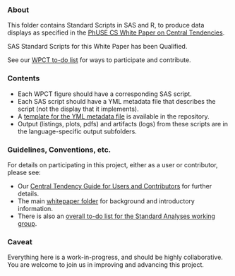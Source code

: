 ### About

This folder contains Standard Scripts in SAS and R, to produce data displays as specified in the [PhUSE CS White Paper on Central Tendencies](http://www.phuse.eu/publications.aspx).

SAS Standard Scripts for this White Paper has been Qualified.

See our [WPCT to-do list](./TODO.md) for ways to participate and contribute.

### Contents

* Each WPCT figure should have a corresponding SAS script.
* Each SAS script should have a YML metadata file that describes the script (not the display that it implements).
* A [template for the YML metadata file](http://github.com/phuse-org/phuse-scripts/blob/master/MetaData_template.yml) is available in the repository.
* Output (listings, plots, pdfs) and artifacts (logs) from these scripts are in the language-specific output subfolders.

### Guidelines, Conventions, etc.

For details on participating in this project, either as a user or contributor, please see:
* Our [Central Tendency Guide for Users and Contributors](http://github.com/phuse-org/phuse-scripts/blob/master/whitepapers/CentralTendency-UserGuide.md) for further details.
* The main [whitepaper folder](http://github.com/phuse-org/phuse-scripts/tree/master/whitepapers) for background and introductory information.
* There is also an [overall to-do list for the Standard Analyses working group](../../TODO.md).

### Caveat

Everything here is a work-in-progress, and should be highly collaborative. You are welcome to join us in improving and advancing this project.
